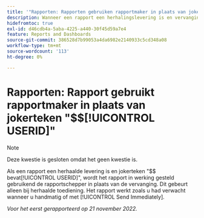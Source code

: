 ```yaml
---
title: '"Rapporten: Rapporten gebruiken rapportmaker in plaats van jokerteken $$USERID'''
description: Wanneer een rapport een herhalingslevering is en vervangingsvervangings$$USERID omvat, wordt het rapport in werking gesteld gebruikend de rapportschepper in plaats van het vervanging. Dit gebeurt alleen bij herhaalde toediening. Het rapport werkt zoals verwacht wanneer het lopen manueel of het gebruiken verzendt onmiddellijk.
hidefromtoc: true
exl-id: d46cdb4a-5aba-4225-a440-30f45d59a7e4
feature: Reports and Dashboards
source-git-commit: 386528d7b99053a4da6982e2140933c5cd348a08
workflow-type: tm+mt
source-wordcount: '113'
ht-degree: 0%

---
```


# Rapporten: Rapport gebruikt rapportmaker in plaats van jokerteken &quot;$$[!UICONTROL USERID]&quot;

>[!NOTE]
>
>Deze kwestie is gesloten omdat het geen kwestie is.

Als een rapport een herhaalde levering is en jokerteken &quot;$$ bevat[!UICONTROL USERID]&quot;, wordt het rapport in werking gesteld gebruikend de rapportschepper in plaats van de vervanging. Dit gebeurt alleen bij herhaalde toediening. Het rapport werkt zoals u had verwacht wanneer u handmatig of met [!UICONTROL Send Immediately].

_Voor het eerst gerapporteerd op 21 november 2022._
